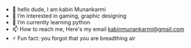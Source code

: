 - 👋 hello dude, I am kabin Munankarmi
- 👀 I’m interested in gaming, graphic designing
- 🌱 I’m currently learning python
- 📫 How to reach me, Here's my email kabinmunankarmi@gmail.com
- ⚡ Fun fact: you forgot that you are breadthing air

<!---
keisukeKABIN990/keisukeKABIN990 is a ✨ special ✨ repository because its `README.md` (this file) appears on your GitHub profile.
You can click the Preview link to take a look at your changes.
--->

